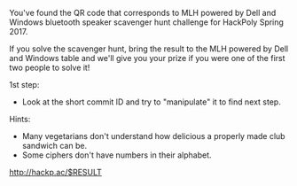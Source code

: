 You've found the QR code that corresponds to MLH powered by Dell and Windows bluetooth speaker scavenger hunt challenge for HackPoly Spring 2017.

If you solve the scavenger hunt, bring the result to the MLH powered by Dell and Windows table and we'll give you your prize if you were one of the first two people to solve it!

1st step:
 - Look at the short commit ID and try to "manipulate" it to find next step.

Hints: 
 - Many vegetarians don't understand how delicious a properly made club sandwich can be.
 - Some ciphers don't have numbers in their alphabet.

http://hackp.ac/$RESULT
